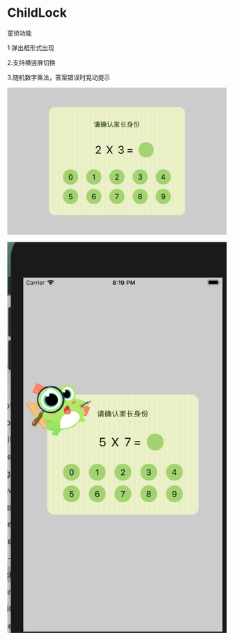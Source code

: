 # ChildLock
童锁功能

1.弹出框形式出现

2.支持横竖屏切换

3.随机数字乘法，答案错误时晃动提示

![Alt text](https://github.com/Climb0516/ChildLock/raw/master/Screenshots/1.png)

![Alt text](https://github.com/Climb0516/ChildLock/raw/master/Screenshots/2.png)
